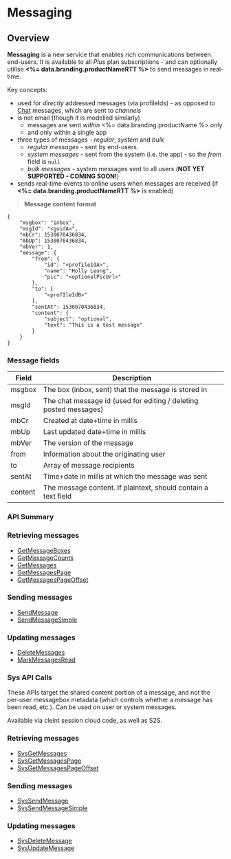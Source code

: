 # Messaging
## Overview





**Messaging** is a new service that enables rich communications between end-users. It is available to all *Plus* plan subscriptions - and can optionally utilise **<%= data.branding.productNameRTT %>** to send messages in real-time.

Key concepts:

* used for *directly* addressed messages (via profileIds) - as opposed to [Chat](/api/capi/chat) messages, which are sent to *channels*
* is not email (though it is modelled similarly)
  * messages are sent _within_ <%= data.branding.productName %> only
  * and only within a single app
* three types of messages - *regular*, *system* and *bulk*
  * *regular messages* - sent by end-users.
  * *system messages* - sent from the system (i.e. the app) - so the *from* field is `null`
  * *bulk messages* - system messages sent to all users (**NOT YET SUPPORTED - COMING SOON!**)
* sends real-time events to online users when messages are received (if **<%= data.branding.productNameRTT %>** is enabled)

> **Message content format**

```
{
    "msgbox": "inbox",
    "msgId": "<guidA>",
    "mbCr": 1530070436834,
    "mbUp": 1530070436834,
    "mbVer": 1,
    "message": {
        "from": {
            "id": "<profileIdA>",
            "name": "Holly Leung",
            "pic": "<optionalPicUrl>"
        },
        "to": [
            "<profIleIdB>"
        ],
        "sentAt": 1530070436834,
        "content": {
            "subject": "optional",
            "text": "This is a test message"
        }
    }
}
```

### Message fields

Field | Description
-------------- | -----------
msgbox | The box (inbox, sent) that the message is stored in
msgId | The chat message id (used for editing / deleting posted messages)
mbCr | Created at date+time in millis
mbUp | Last updated date+time in millis
mbVer | The version of the message
from | Information about the originating user
to | Array of message recipients
sentAt | Time+date in millis at which the message was sent
content | The message content. If plaintext, should contain a text field



### API Summary

### Retrieving messages

* [GetMessageBoxes](/api/capi/messaging/getmessageboxes)
* [GetMessageCounts](/api/capi/messaging/getmessagecounts)
* [GetMessages](/api/capi/messaging/getmessages)
* [GetMessagesPage](/api/capi/messaging/getmessagespage)
* [GetMessagesPageOffset](/api/capi/messaging/getmessagespageoffset)

### Sending messages

* [SendMessage](/api/capi/messaging/sendmessage)
* [SendMessageSimple](/api/capi/messaging/sendmessagesimple)

### Updating messages

* [DeleteMessages](/api/capi/messaging/deletemessages)
* [MarkMessagesRead](/api/capi/messaging/markmessagesread)


### Sys API Calls

These APIs target the shared content portion of a message, and not the per-user messagebox metadata (which controls whether a message has been read, etc.). Can be used on user or system messages.

Available via cleint session cloud code, as well as S2S.

### Retrieving messages

* [SysGetMessages](/api/capi/messaging/sysgetmessages)
* [SysGetMessagesPage](/api/capi/messaging/sysgetmessagespage)
* [SysGetMessagesPageOffset](/api/capi/messaging/sysgetmessagespageoffset)

### Sending messages

* [SysSendMessage](/api/capi/messaging/syssendmessage)
* [SysSendMessageSimple](/api/capi/messaging/syssendmessagesimple)

### Updating messages

* [SysDeleteMessage](/api/capi/messaging/sysdeletemessage)
* [SysUpdateMessage](/api/capi/messaging/sysupdatemessage)



<DocCardList />